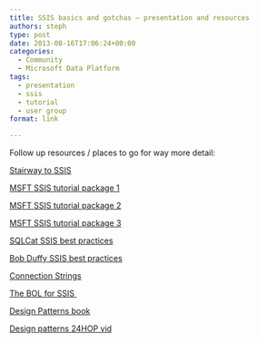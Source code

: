 ```yaml
---
title: SSIS basics and gotchas – presentation and resources
authors: steph
type: post
date: 2013-08-16T17:06:24+00:00
categories:
  - Community
  - Microsoft Data Platform
tags:
  - presentation
  - ssis
  - tutorial
  - user group
format: link

---
```


  
Follow up resources / places to go for way more detail:

<a title="SQLServerCentral Stairway to SSIS" href="http://bit.ly/1aaGUOL" target="_blank">Stairway to SSIS</a>

<a href="http://bit.ly/1eOm7Ot" target="_blank">MSFT SSIS tutorial package 1</a>

<a href="http://bit.ly/1bCcMcL" target="_blank">MSFT SSIS tutorial package 2</a>

<a href="http://bit.ly/1bCcVgp" target="_blank">MSFT SSIS tutorial package 3</a>

<a href="http://bit.ly/1cIExo4" target="_blank">SQLCat SSIS best practices</a>

<a href="http://bit.ly/13pBqNO" target="_blank">Bob Duffy SSIS best practices</a>

<a href="http://bit.ly/14j3ldh" target="_blank">Connection Strings</a>

<a href="http://bit.ly/14P4WxC" target="_blank">The BOL for SSIS </a>

<a href="http://www.amazon.co.uk/Server-Integration-Services-Design-Patterns/dp/1430237716" target="_blank">Design Patterns book</a>

<a href="http://www.sqlpass.org/LearningCenter/SessionRecordings/24HoursFall2012.aspx" target="_blank">Design patterns 24HOP vid</a>